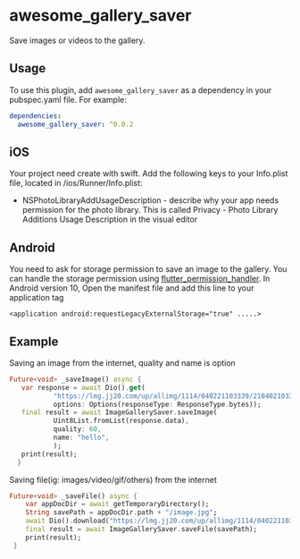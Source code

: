# awesome_gallery_saver

Save images or videos to the gallery.

## Usage

To use this plugin, add `awesome_gallery_saver` as a dependency in your pubspec.yaml file. For example:
```yaml
dependencies:
  awesome_gallery_saver: ^0.0.2
```

## iOS
Your project need create with swift.
Add the following keys to your Info.plist file, located in <project root>/ios/Runner/Info.plist:
 * NSPhotoLibraryAddUsageDescription - describe why your app needs permission for the photo library. This is called Privacy - Photo Library Additions Usage Description in the visual editor
 
 ##  Android
 You need to ask for storage permission to save an image to the gallery. You can handle the storage permission using [flutter_permission_handler](https://github.com/BaseflowIT/flutter-permission-handler).
 In Android version 10, Open the manifest file and add this line to your application tag
 ```
 <application android:requestLegacyExternalStorage="true" .....>
 ```

## Example
Saving an image from the internet, quality and name is option
``` dart
Future<void> _saveImage() async {
   var response = await Dio().get(
           "https://lmg.jj20.com/up/allimg/1114/040221103339/210402103339-8-1200.jpg",
           options: Options(responseType: ResponseType.bytes));
   final result = await ImageGallerySaver.saveImage(
           Uint8List.fromList(response.data),
           quality: 60,
           name: "hello",
           );
   print(result);
  }
```

Saving file(ig: images/video/gif/others) from the internet
``` dart
Future<void> _saveFile() async {
    var appDocDir = await getTemporaryDirectory();
    String savePath = appDocDir.path + "/image.jpg";
    await Dio().download("https://lmg.jj20.com/up/allimg/1114/040221103339/210402103339-8-1200.jpg", savePath);
    final result = await ImageGallerySaver.saveFile(savePath);
    print(result);
 }
```